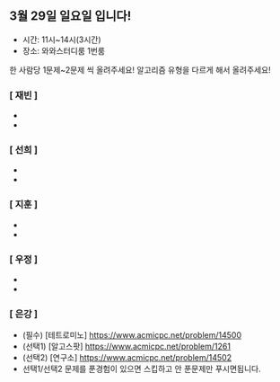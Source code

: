 ## 3월 29일 일요일 입니다!
- 시간: 11시~14시(3시간)
- 장소: 와와스터디룸 1번룸

한 사람당 1문제~2문제 씩 올려주세요! 알고리즘 유형을 다르게 해서 올려주세요!

### [ 재빈 ]
-
-

### [ 선희 ]
-
-

### [ 지훈 ]
-
-

### [ 우정 ]
-
-

### [ 은강 ]
- (필수) [테트로미노] https://www.acmicpc.net/problem/14500
- (선택1) [알고스팟] https://www.acmicpc.net/problem/1261
- (선택2) [연구소] https://www.acmicpc.net/problem/14502
- 선택1/선택2 문제를 푼경험이 있으면 스킵하고 안 푼문제만 푸시면됩니다.
